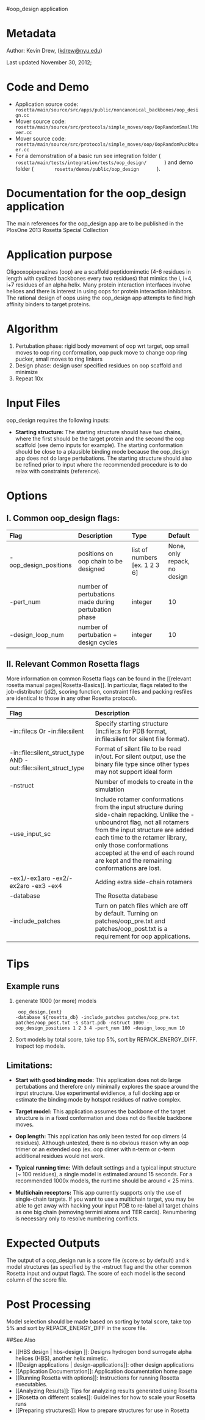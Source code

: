 #oop\_design application

Metadata
========

Author: Kevin Drew, (kdrew@nyu.edu)

Last updated November 30, 2012;

Code and Demo
=============

-   Application source code: `        rosetta/main/source/src/apps/public/noncanonical_backbones/oop_design.cc       `
-   Mover source code: `        rosetta/main/source/src/protocols/simple_moves/oop/OopRandomSmallMover.cc       `
-   Mover source code: `        rosetta/main/source/src/protocols/simple_moves/oop/OopRandomPuckMover.cc       `
-   For a demonstration of a basic run see integration folder ( `        rosetta/main/tests/integration/tests/oop_design/       ` ) and demo folder ( `        rosetta/demos/public/oop_design       ` ).

Documentation for the oop\_design application
=============================================

The main references for the oop\_design app are to be published in the PlosOne 2013 Rosetta Special Collection

Application purpose
===========================================

Oligooxopiperazines (oop) are a scaffold peptidomimetic (4-6 residues in length with cyclized backbones every two residues) that mimics the i, i+4, i+7 residues of an alpha helix. Many protein interaction interfaces involve helices and there is interest in using oops for protein interaction inhibitors. The rational design of oops using the oop\_design app attempts to find high affinity binders to target proteins.

Algorithm
=========

1.  Pertubation phase: rigid body movement of oop wrt target, oop small moves to oop ring conformation, oop puck move to change oop ring pucker, small moves to ring linkers
2.  Design phase: design user specified residues on oop scaffold and minimize
3.  Repeat 10x

Input Files
===========

oop\_design requires the following inputs:

-   **Starting structure:**
     The starting structure should have two chains, where the first should be the target protein and the second the oop scaffold (see demo inputs for example). The starting conformation should be close to a plausible binding mode because the oop\_design app does not do large pertubations. The starting structure should also be refined prior to input where the recommended procedure is to do relax with constraints (reference).

Options
=======

I. Common oop\_design flags:
----------------------------
| Flag | Description | Type | Default |
|:-----|:------------|:-----|:--------|
|-oop_design_positions|positions on oop chain to be designed|list of numbers [ex. 1 2 3 6]|None, only repack, no design|
| -pert_num| number of pertubations made during pertubation phase| integer|10|
|-design_loop_num|number of pertubation + design cycles|integer|10|


II. Relevant Common Rosetta flags
---------------------------------

More information on common Rosetta flags can be found in the [[relevant rosetta manual pages|Rosetta-Basics]]. In particular, flags related to the job-distributor (jd2), scoring function, constraint files and packing resfiles are identical to those in any other Rosetta protocol).

| Flag | Description | 
|:-----|:------------|
|-in::file::s Or -in:file:silent|Specify starting structure  (in::file::s for PDB format, in:file:silent for silent file format).|
|-in::file::silent_struct_type AND -out::file::silent_struct_type|Format of silent file to be read in/out. For silent output, use the binary file type since other types may not support ideal form|
|-nstruct|Number of models to create in the simulation|
|-use_input_sc|Include rotamer conformations from the input structure during side-chain repacking. Unlike the -unboundrot flag, not all rotamers from the input structure are added each time to the rotamer library, only those conformations accepted at the end of each round are kept and the remaining conformations are lost.|
|-ex1/-ex1aro -ex2/-ex2aro -ex3 -ex4|Adding extra side-chain rotamers|
|-database|The Rosetta database|
|-include_patches|Turn on patch files which are off by default.   Turning on patches/oop_pre.txt and patches/oop_post.txt is a requirement for oop applications.|

Tips
====

Example runs
------------

1.  generate 1000 (or more) models

    ```
     oop_design.{ext}
    -database ${rosetta_db} -include_patches patches/oop_pre.txt patches/oop_post.txt -s start.pdb -nstruct 1000 -oop_design_positions 1 2 3 4 -pert_num 100 -design_loop_num 10
    ```

2.  Sort models by total score, take top 5%, sort by REPACK\_ENERGY\_DIFF. Inspect top models.

Limitations:
------------

-   **Start with good binding mode:**
     This application does not do large pertubations and therefore only minimally explores the space around the input structure. Use experimental evidience, a full docking app or estimate the binding mode by hotspot residues of native complex.

-   **Target model:**
     This application assumes the backbone of the target structure is in a fixed conformation and does not do flexible backbone moves.

-   **Oop length:**
     This application has only been tested for oop dimers (4 residues). Although untested, there is no obvious reason why an oop trimer or an extended oop (ex. oop dimer with n-term or c-term additional residues would not work.

-   **Typical running time:**
     With default settings and a typical input structure (\~ 100 residues), a single model is estimated around 15 seconds. For a recommended 1000x models, the runtime should be around \< 25 mins.

-   **Multichain receptors:**
     This app currently supports only the use of single-chain targets. If you want to use a multichain target, you may be able to get away with hacking your input PDB to re-label all target chains as one big chain (removing termini atoms and TER cards). Renumbering is necessary only to resolve numbering conflicts.

Expected Outputs
================

The output of a oop\_design run is a score file (score.sc by default) and k model structures (as specified by the -nstruct flag and the other common Rosetta input and output flags). The score of each model is the second column of the score file.

Post Processing
===============

Model selection should be made based on sorting by total score, take top 5% and sort by REPACK\_ENERGY\_DIFF in the score file.

##See Also

* [[HBS design | hbs-design ]]: Designs hydrogen bond surrogate alpha helices (HBS), another helix mimetic.
* [[Design applications | design-applications]]: other design applications
* [[Application Documentation]]: Application documentation home page
* [[Running Rosetta with options]]: Instructions for running Rosetta executables.
* [[Analyzing Results]]: Tips for analyzing results generated using Rosetta
* [[Rosetta on different scales]]: Guidelines for how to scale your Rosetta runs
* [[Preparing structures]]: How to prepare structures for use in Rosetta
